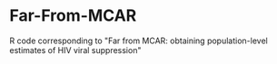 # Far-From-MCAR
R code corresponding to "Far from MCAR: obtaining population-level estimates of HIV viral suppression"
